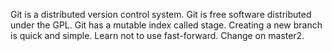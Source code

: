 Git is a distributed version control system.
Git is free software distributed under the GPL.
Git has a mutable index called stage.
Creating a new branch is quick and simple.
Learn not to use fast-forward.
Change on master2.